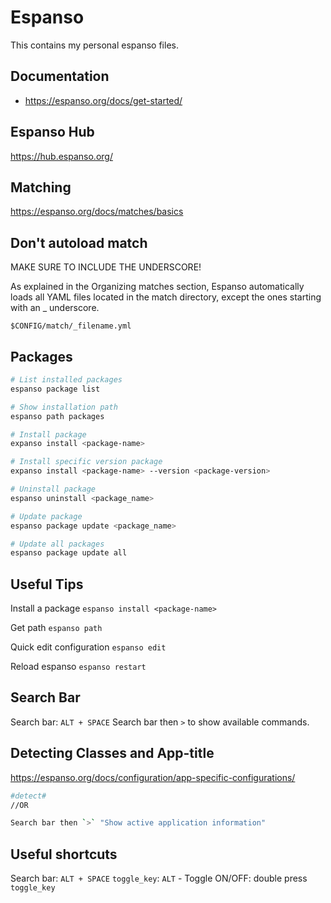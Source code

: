 # Espanso

This contains my personal espanso files.

## Documentation

- https://espanso.org/docs/get-started/

## Espanso Hub

https://hub.espanso.org/

## Matching

https://espanso.org/docs/matches/basics

## Don't autoload match

MAKE SURE TO INCLUDE THE UNDERSCORE!

As explained in the Organizing matches section, Espanso automatically loads all YAML files located in the match directory, except the ones starting with an \_ underscore.

`$CONFIG/match/_filename.yml`

## Packages

```sh
# List installed packages
espanso package list

# Show installation path
espanso path packages

# Install package
expanso install <package-name>

# Install specific version package
expanso install <package-name> --version <package-version>

# Uninstall package
espanso uninstall <package_name>

# Update package
espanso package update <package_name>

# Update all packages
espanso package update all
```
## Useful Tips

Install a package
`espanso install <package-name>`

Get path
`espanso path`

Quick edit configuration
`espanso edit`

Reload espanso
`espanso restart`

## Search Bar

Search bar: `ALT + SPACE`
Search bar then `>` to show available commands.

## Detecting Classes and App-title
https://espanso.org/docs/configuration/app-specific-configurations/

```sh
#detect#
//OR

Search bar then `>` "Show active application information"
```

## Useful shortcuts

Search bar: `ALT + SPACE`
`toggle_key`: `ALT` - Toggle ON/OFF: double press `toggle_key`


